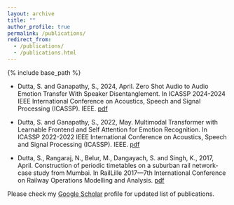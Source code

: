 ```yaml
---
layout: archive
title: ""
author_profile: true
permalink: /publications/
redirect_from: 
  - /publications/
  - /publications.html
---
```

{% include base_path %}

- Dutta, S. and Ganapathy, S., 2024, April. Zero Shot Audio to Audio Emotion Transfer With Speaker Disentanglement. In ICASSP 2024-2024 IEEE International Conference on Acoustics, Speech and Signal Processing (ICASSP). IEEE. [pdf]([https://arxiv.org/pdf/2401.04511.pdf])

- Dutta, S. and Ganapathy, S., 2022, May. Multimodal Transformer with Learnable Frontend and Self Attention for Emotion Recognition. In ICASSP 2022-2022 IEEE International Conference on Acoustics, Speech and Signal Processing (ICASSP). IEEE. [pdf](https://ieeexplore.ieee.org/stamp/stamp.jsp?arnumber=9747723)

- Dutta, S., Rangaraj, N., Belur, M., Dangayach, S. and Singh, K., 2017, April. Construction of periodic timetables on a suburban rail network-case study from Mumbai. In RailLille 2017—7th International Conference on Railway Operations Modelling and Analysis. [pdf](https://www.ee.iitb.ac.in/~belur/pdfs/c17icrtt.pdf)

Please check my <a href="https://scholar.google.com/citations?user=MIYxzQsAAAAJ&hl=en" target="_top">Google Scholar</a> profile for updated list of publications.
